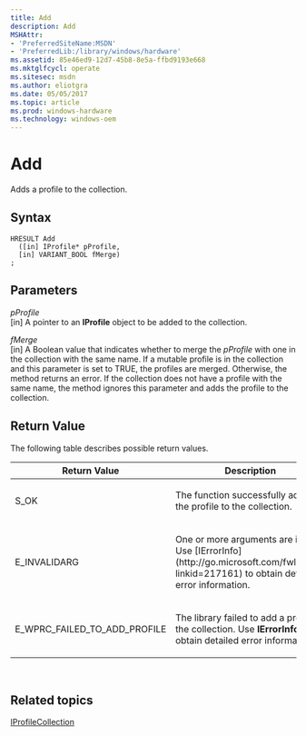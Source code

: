 ```yaml
---
title: Add
description: Add
MSHAttr:
- 'PreferredSiteName:MSDN'
- 'PreferredLib:/library/windows/hardware'
ms.assetid: 85e46ed9-12d7-45b8-8e5a-ffbd9193e668
ms.mktglfcycl: operate
ms.sitesec: msdn
ms.author: eliotgra
ms.date: 05/05/2017
ms.topic: article
ms.prod: windows-hardware
ms.technology: windows-oem
---
```


# Add


Adds a profile to the collection.

## Syntax


```
HRESULT Add
  ([in] IProfile* pProfile,
  [in] VARIANT_BOOL fMerge)
;
```

## Parameters


<a href="" id="pprofile"></a>*pProfile*  
\[in\] A pointer to an **IProfile** object to be added to the collection.

<a href="" id="fmerge"></a>*fMerge*  
\[in\] A Boolean value that indicates whether to merge the *pProfile* with one in the collection with the same name. If a mutable profile is in the collection and this parameter is set to TRUE, the profiles are merged. Otherwise, the method returns an error. If the collection does not have a profile with the same name, the method ignores this parameter and adds the profile to the collection.

## Return Value


The following table describes possible return values.

<table>
<colgroup>
<col width="50%" />
<col width="50%" />
</colgroup>
<thead>
<tr class="header">
<th>Return Value</th>
<th>Description</th>
</tr>
</thead>
<tbody>
<tr class="odd">
<td><p>S_OK</p></td>
<td><p>The function successfully added the profile to the collection.</p></td>
</tr>
<tr class="even">
<td><p>E_INVALIDARG</p></td>
<td><p>One or more arguments are invalid. Use [IErrorInfo](http://go.microsoft.com/fwlink/p/?linkid=217161) to obtain detailed error information.</p></td>
</tr>
<tr class="odd">
<td><p>E_WPRC_FAILED_TO_ADD_PROFILE</p></td>
<td><p>The library failed to add a profile to the collection. Use <strong>IErrorInfo</strong> to obtain detailed error information.</p></td>
</tr>
</tbody>
</table>

 

## Related topics


[IProfileCollection](iprofilecollection.md)

 

 







